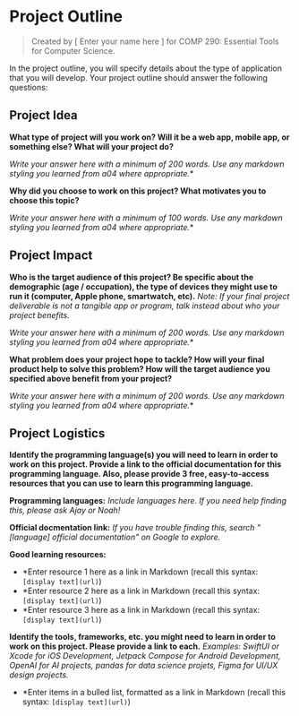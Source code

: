 # Project Outline
> Created by [ Enter your name here ] for COMP 290: Essential Tools for Computer Science.

In the project outline, you will specify details about the type of application that you will develop. Your project outline should answer the following questions:

## Project Idea

**What type of project will you work on? Will it be a web app, mobile app, or something else?  What will your project do?**

*Write your answer here with a minimum of 200 words. Use any markdown styling you learned from a04 where appropriate.**


**Why did you choose to work on this project? What motivates you to choose this topic?**

*Write your answer here with a minimum of 100 words. Use any markdown styling you learned from a04 where appropriate.**

## Project Impact

**Who is the target audience of this project? Be specific about the demographic (age / occupation), the type of devices they might use to run it (computer, Apple phone, smartwatch, etc).**
*Note: If your final project deliverable is not a tangible app or program, talk instead about who your project benefits.*

*Write your answer here with a minimum of 200 words. Use any markdown styling you learned from a04 where appropriate.**


**What problem does your project hope to tackle? How will your final product help to solve this problem? How will the target audience you specified above benefit from your project?**

*Write your answer here with a minimum of 200 words. Use any markdown styling you learned from a04 where appropriate.**

## Project Logistics

**Identify the programming language(s) you will need to learn in order to work on this project. Provide a link to the official documentation for this programming language. Also, please provide 3 free, easy-to-access resources that you can use to learn this programming language.**

**Programming languages:** *Include languages here. If you need help finding this, please ask Ajay or Noah!*

**Official docmentation link:** *If you have trouble finding this, search "[language] official documentation" on Google to explore.*

**Good learning resources:**
- *Enter resource 1 here as a link in Markdown (recall this syntax: `[display text](url)`)
- *Enter resource 2 here as a link in Markdown (recall this syntax: `[display text](url)`)
- *Enter resource 3 here as a link in Markdown (recall this syntax: `[display text](url)`)


**Identify the tools, frameworks, etc. you might need to learn in order to work on this project. Please provide a link to each.**
*Examples: SwiftUI or Xcode for iOS Development, Jetpack Compose for Android Development, OpenAI for AI projects, pandas for data science projets, Figma for UI/UX design projects.*

- *Enter items in a bulled list, formatted as a link in Markdown (recall this syntax: `[display text](url)`)

